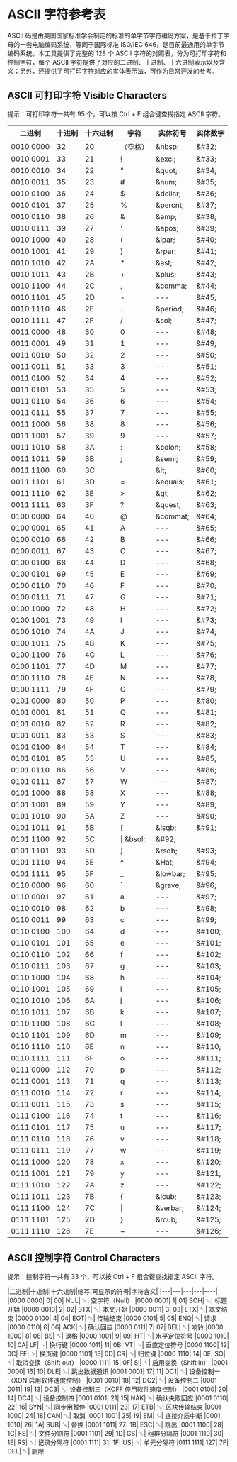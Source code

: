 ﻿# ASCII 字符参考表
ASCII 码是由美国国家标准学会制定的标准的单字节字符编码方案，是基于拉丁字母的一套电脑编码系统，等同于国际标准 ISO/IEC 646，是目前最通用的单字节编码系统。本工具提供了完整的 128 个 ASCII 字符的对照表，分为可打印字符和控制字符，每个 ASCII 字符提供了对应的二进制、十进制、十六进制表示以及含义；另外，还提供了可打印字符对应的实体表示法，可作为日常开发的参考。


## ASCII 可打印字符 Visible Characters
提示：可打印字符一共有 95 个，可以按 Ctrl + F 组合键查找指定 ASCII 字符。

|二进制|十进制|十六进制|字符|实体符号|实体数字|
|---|---|---|---|---|---|
|0010 0000|	32|	20|	（空格）| \&nbsp;|\&#32;|
|0010 0001|	33|	21|	!|	\&excl;|	\&#33;
|0010 0010|	34|	22|	"|	\&quot;|    \&#34;
|0010 0011|	35|	23|	#|	\&num;|	    \&#35;
|0010 0100|	36|	24|	$|	\&dollar;|	\&#36;
|0010 0101|	37|	25|	%|	\&percnt;|	\&#37;
|0010 0110|	38|	26|	&|  \&amp;|	    \&#38;
|0010 0111|	39|	27|	'|  \&apos;|	\&#39;
|0010 1000|	40|	28|	(|	\&lpar;|	\&#40;
|0010 1001|	41|	29|	)|	\&rpar;|	\&#41;
|0010 1010|	42|	2A|	*|	\&ast;|	    \&#42;
|0010 1011|	43|	2B|	+|	\&plus;|	\&#43;
|0010 1100|	44|	2C|	,|	\&comma;|	\&#44;
|0010 1101|	45|	2D|	-|	---	|       \&#45;
|0010 1110|	46|	2E|	.|	\&period;|	\&#46;
|0010 1111|	47|	2F|	/|	\&sol;|	\&#47;
|0011 0000|	48|	30|	0|	---|	\&#48;
|0011 0001|	49|	31|	1|	---|	\&#49;
|0011 0010|	50|	32|	2|	---|	\&#50;
|0011 0011|	51|	33|	3|	---|	\&#51;
|0011 0100|	52|	34|	4|	---|	\&#52;
|0011 0101|	53|	35|	5|	---|	\&#53;
|0011 0110|	54|	36|	6|	---|	\&#54;
|0011 0111|	55|	37|	7|	---|	\&#55;
|0011 1000|	56|	38|	8|	---|	\&#56;
|0011 1001|	57|	39|	9|	---|	\&#57;
|0011 1010|	58|	3A|	: |  \&colon;|	\&#58;
|0011 1011|	59|	3B|	;|	\&semi;|	\&#59;
|0011 1100|	60|	3C|	 |  \&lt;|	\&#60;
|0011 1101|	61|	3D|	=|	\&equals;|	\&#61;
|0011 1110|	62|	3E|	>|	\&gt;|	\&#62;
|0011 1111|	63|	3F|	?|	\&quest;|	\&#63;
|0100 0000|	64|	40|	@|	\&commat;|	\&#64;
|0100 0001|	65|	41|	A|	---|	\&#65;
|0100 0010|	66|	42|	B|	---|	\&#66;
|0100 0011|	67|	43|	C|	---|	\&#67;
|0100 0100|	68|	44|	D|	---|	\&#68;
|0100 0101|	69|	45|	E|	---|	\&#69;
|0100 0110|	70|	46|	F|	---|	\&#70;
|0100 0111|	71|	47|	G|	---|	\&#71;
|0100 1000|	72|	48|	H|	---|	\&#72;
|0100 1001|	73|	49|	I|	---|	\&#73;
|0100 1010|	74|	4A|	J|	---|	\&#74;
|0100 1011|	75|	4B|	K|	---|	\&#75;
|0100 1100|	76|	4C|	L|	---|	\&#76;
|0100 1101|	77|	4D|	M|	---|	\&#77;
|0100 1110|	78|	4E|	N|	---|	\&#78;
|0100 1111|	79|	4F|	O|	---|	\&#79;
|0101 0000|	80|	50|	P|	---|	\&#80;
|0101 0001|	81|	51|	Q|	---|	\&#81;
|0101 0010|	82|	52|	R|	---|	\&#82;
|0101 0011|	83|	53|	S|	---|	\&#83;
|0101 0100|	84|	54|	T|	---|	\&#84;
|0101 0101|	85|	55|	U|	---|	\&#85;
|0101 0110|	86|	56|	V|	---|	\&#86;
|0101 0111|	87|	57|	W|	---|	\&#87;
|0101 1000|	88|	58|	X|	---|	\&#88;
|0101 1001|	89|	59|	Y|	---|	\&#89;
|0101 1010|	90|	5A|	Z|	---|	\&#90;
|0101 1011|	91|	5B|	[|	\&lsqb;|	\&#91;
|0101 1100|	92|	5C|	\|	\&bsol;|	\&#92;
|0101 1101|	93|	5D|	]|	\&rsqb;|	\&#93;
|0101 1110|	94|	5E|	^|	\&Hat;|	    \&#94;
|0101 1111|	95|	5F|	_|	\&lowbar;|	\&#95;
|0110 0000|	96|	60|	`|	\&grave;|	\&#96;
|0110 0001|	97|	61|	a|	---|	    \&#97;
|0110 0010|	98|	62|	b|	---|	\&#98;
|0110 0011|	99|	63|	c|	---|	\&#99;
|0110 0100|	100|	64|	d|	---|	\&#100;
|0110 0101|	101|	65|	e|	---|	\&#101;
|0110 0110|	102|	66|	f|	---|	\&#102;
|0110 0111|	103|	67|	g|	---|	\&#103;
|0110 1000|	104|	68|	h|	---|	\&#104;
|0110 1001|	105|	69|	i|	---|	\&#105;
|0110 1010|	106|	6A|	j|	---|	\&#106;
|0110 1011|	107|	6B|	k|	---|	\&#107;
|0110 1100|	108|	6C|	l|	---|	\&#108;
|0110 1101|	109|	6D|	m|	---|	\&#109;
|0110 1110|	110|	6E|	n|	---|	\&#110;
|0110 1111|	111|	6F|	o|	---|	\&#111;
|0111 0000|	112|	70|	p|	---|	\&#112;
|0111 0001|	113|	71|	q|	---|	\&#113;
|0111 0010|	114|	72|	r|	---|	\&#114;
|0111 0011|	115|	73|	s|	---|	\&#115;
|0111 0100|	116|	74|	t|	---|	\&#116;
|0111 0101|	117|	75|	u|	---|	\&#117;
|0111 0110|	118|	76|	v|	---|	\&#118;
|0111 0111|	119|	77|	w|	---|	\&#119;
|0111 1000|	120|	78|	x|	---|	\&#120;
|0111 1001|	121|	79|	y|	---|	\&#121;
|0111 1010|	122|	7A|	z|	---|	\&#122;
|0111 1011|	123|	7B|	{|	\&lcub;|	\&#123;
|0111 1100|	124|	7C|	\| |	\&verbar;|	\&#124;
|0111 1101|	125|	7D|	}|	\&rcub;|	\&#125;
|0111 1110|	126|	7E|	~|	---|	\&#126;

## ASCII 控制字符 Control Characters
提示：控制字符一共有 33 个，可以按 Ctrl + F 组合键查找指定 ASCII 字符。

|二进制|十进制|十六进制|缩写|可显示的符号|字符含义|
|---|---|---|---|----|
|0000 0000|	0|	00|	NUL|	␀|	空字符（Null）
|0000 0001|	1|	01|	SOH|	␁|	标题开始
|0000 0010|	2|	02|	STX|	␂|	本文开始
|0000 0011| 3|	03|	ETX|	␃|	本文结束
|0000 0100| 4|	04|	EOT|	␄|	传输结束
|0000 0101| 5|	05|	ENQ|	␅|	请求
|0000 0110|	6|	06|	ACK|	␆|	确认回应
|0000 0111|	7|	07|	BEL|	␇|	响铃
|0000 1000|	8|	08|	BS|	␈|	退格
|0000 1001|	9|	09|	HT|	␉|	水平定位符号
|0000 1010|	10|	0A|	LF|	␊|	换行键
|0000 1011|	11|	0B|	VT|	␋|	垂直定位符号
|0000 1100|	12|	0C|	FF|	␌|	换页键
|0000 1101|	13|	0D|	CR|	␍|	归位键
|0000 1110|	14|	0E|	SO|	␎|	取消变换（Shift out）
|0000 1111|	15|	0F|	SI|	␏|	启用变换（Shift in）
|0001 0000|	16|	10|	DLE|	␐|	跳出数据通讯
|0001 0001|	17|	11|	DC1|	␑|	设备控制一（XON 启用软件速度控制）
|0001 0010|	18|	12|	DC2|	␒|	设备控制二
|0001 0011|	19|	13|	DC3|	␓|	设备控制三（XOFF 停用软件速度控制）
|0001 0100|	20|	14|	DC4|	␔|	设备控制四
|0001 0101|	21|	15|	NAK|	␕|	确认失败回应
|0001 0110|	22|	16|	SYN|	␖|	同步用暂停
|0001 0111|	23|	17|	ETB|	␗|	区块传输结束
|0001 1000|	24|	18|	CAN|	␘|	取消
|0001 1001|	25|	19|	EM|	␙|	连接介质中断
|0001 1010|	26|	1A|	SUB|	␚|	替换
|0001 1011|	27|	1B|	ESC|	␛|	跳出
|0001 1100|	28|	1C|	FS|	␜|	文件分割符
|0001 1101|	29|	1D|	GS|	␝|	组群分隔符
|0001 1110|	30|	1E|	RS|	␞|	记录分隔符
|0001 1111|	31|	1F|	US|	␟|	单元分隔符
|0111 1111|	127|	7F|	DEL|	␡|	删除